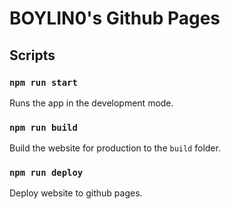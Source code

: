 # BOYLIN0's Github Pages

## Scripts

### `npm run start`

Runs the app in the development mode.

### `npm run build`

Build the website for production to the `build` folder.

### `npm run deploy`

Deploy website to github pages.
